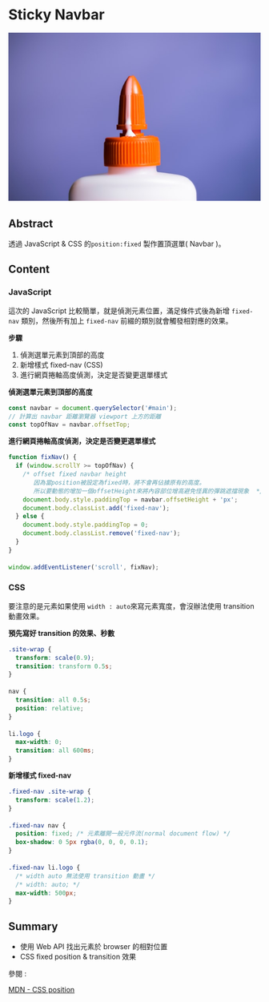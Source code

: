 # Sticky Navbar

![image](../assets/image/glue.jpg)

## Abstract

透過 JavaScript & CSS 的`position:fixed` 製作置頂選單( Navbar )。

## Content

### JavaScript

這次的 JavaScript 比較簡單，就是偵測元素位置，滿足條件式後為<body>新增 `fixed-nav` 類別，然後所有加上 `fixed-nav` 前綴的類別就會觸發相對應的效果。

**步驟**

1. 偵測選單元素到頂部的高度
2. 新增樣式 fixed-nav (CSS)
3. 進行網頁捲軸高度偵測，決定是否變更選單樣式

**偵測選單元素到頂部的高度**

```javascript
const navbar = document.querySelector('#main');
// 計算出 navbar 距離瀏覽器 viewport 上方的距離
const topOfNav = navbar.offsetTop;
```

**進行網頁捲軸高度偵測，決定是否變更選單樣式**

```javascript
function fixNav() {
  if (window.scrollY >= topOfNav) {
    /* offset fixed navbar height
       因為當position被設定為fixed時，將不會再佔據原有的高度。
       所以要動態的增加一個offsetHeight來將內容部位增高避免怪異的彈跳遮擋現象  */
    document.body.style.paddingTop = navbar.offsetHeight + 'px';
    document.body.classList.add('fixed-nav');
  } else {
    document.body.style.paddingTop = 0;
    document.body.classList.remove('fixed-nav');
  }
}

window.addEventListener('scroll', fixNav);
```

### CSS

要注意的是元素如果使用 `width : auto`來寫元素寬度，會沒辦法使用 transition 動畫效果。

**預先寫好 transition 的效果、秒數**

```css
.site-wrap {
  transform: scale(0.9);
  transition: transform 0.5s;
}

nav {
  transition: all 0.5s;
  position: relative;
}

li.logo {
  max-width: 0;
  transition: all 600ms;
}
```

**新增樣式 fixed-nav**

```css
.fixed-nav .site-wrap {
  transform: scale(1.2);
}

.fixed-nav nav {
  position: fixed; /* 元素離開一般元件流(normal document flow) */
  box-shadow: 0 5px rgba(0, 0, 0, 0.1);
}

.fixed-nav li.logo {
  /* width auto 無法使用 transition 動畫 */
  /* width: auto; */
  max-width: 500px;
}
```

## Summary

- 使用 Web API 找出元素於 browser 的相對位置
- CSS fixed position & transition 效果

參閱 :

[MDN - CSS position](https://developer.mozilla.org/en-US/docs/Web/CSS/position)
